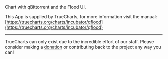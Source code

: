 Chart with qBittorrent and the Flood UI.

This App is supplied by TrueCharts, for more information visit the manual: [https://truecharts.org/charts/incubator/qflood](https://truecharts.org/charts/incubator/qflood)

---

TrueCharts can only exist due to the incredible effort of our staff.
Please consider making a [donation](https://truecharts.org/about/sponsor) or contributing back to the project any way you can!
